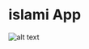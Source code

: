 # islami App

![alt text](https://github.com/Omar2587/Islami_App/master/assets/images/radio_image.png?raw=true)
